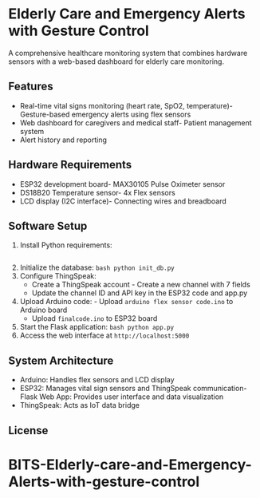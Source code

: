# Elderly Care and Emergency Alerts with Gesture Control
A comprehensive healthcare monitoring system that combines hardware sensors with a web-based dashboard for elderly care monitoring.
## Features
- Real-time vital signs monitoring (heart rate, SpO2, temperature)- Gesture-based emergency alerts using flex sensors
- Web dashboard for caregivers and medical staff- Patient management system
- Alert history and reporting
## Hardware Requirements
- ESP32 development board- MAX30105 Pulse Oximeter sensor
- DS18B20 Temperature sensor- 4x Flex sensors
- LCD display (I2C interface)- Connecting wires and breadboard
## Software Setup
1. Install Python requirements:
   ```bash   pip install -r requirements.txt
   ```
2. Initialize the database:   ```bash
   python init_db.py   ```
3. Configure ThingSpeak:
   - Create a ThingSpeak account   - Create a new channel with 7 fields
   - Update the channel ID and API key in the ESP32 code and app.py
4. Upload Arduino code:   - Upload `arduino flex sensor code.ino` to Arduino board
   - Upload `finalcode.ino` to ESP32 board
5. Start the Flask application:   ```bash
   python app.py   ```
6. Access the web interface at `http://localhost:5000`
## System Architecture
- Arduino: Handles flex sensors and LCD display
- ESP32: Manages vital sign sensors and ThingSpeak communication- Flask Web App: Provides user interface and data visualization
- ThingSpeak: Acts as IoT data bridge
## License





























# BITS-Elderly-care-and-Emergency-Alerts-with-gesture-control
